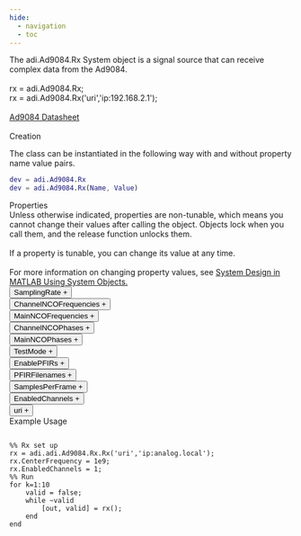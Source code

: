 ```yaml
---
hide:
  - navigation
  - toc
---
```


<!-- <div class="sysobj_h1">adi.Ad9084.Rx</div> -->

<!-- <div class="sysobj_top_desc">
Receive data from Analog Devices AD9361 transceiver
</div> -->

<!-- <div class="sysobj_desc_title">Description</div> -->

<div class="sysobj_desc_txt">
<span>
    The adi.Ad9084.Rx System object is a signal source that can receive<br>    complex data from the Ad9084.<br> <br>    rx = adi.Ad9084.Rx;<br>    rx = adi.Ad9084.Rx('uri','ip:192.168.2.1');<br> <br>    <a href="http://www.analog.com/media/en/technical-documentation/data-sheets/Ad9084.pdf">Ad9084 Datasheet</a><br> <br>
</span>

</div>

<div class="sysobj_desc_title">Creation</div>

The class can be instantiated in the following way with and without property name value pairs.

```matlab
dev = adi.Ad9084.Rx
dev = adi.Ad9084.Rx(Name, Value)
```

<div class="sysobj_desc_title">Properties</div>

<div class="sysobj_desc_txt">
<span>
Unless otherwise indicated, properties are non-tunable, which means you cannot change their values after calling the object. Objects lock when you call them, and the release function unlocks them.
<br><br>
If a property is tunable, you can change its value at any time.
<br><br>
For more information on changing property values, see <a href="https://www.mathworks.com/help/matlab/matlab_prog/system-design-in-matlab-using-system-objects.html">System Design in MATLAB Using System Objects.</a>
</span>
</div>
<div class="property">
  <button type="button" onclick="collapse('SamplingRate')" class="collapsible-property collapsible-property-SamplingRate">SamplingRate <span style="text-align:right" class="plus-SamplingRate">+</span></button>
  <div class="content content-SamplingRate" style="display: none;">
    <p style="padding: 0px;">Baseband sampling rate in Hz, specified as a scalar in samples per second. This value is only readable once connected to hardware</p>
  </div>
  </div>
<div class="property">
  <button type="button" onclick="collapse('ChannelNCOFrequencies')" class="collapsible-property collapsible-property-ChannelNCOFrequencies">ChannelNCOFrequencies <span style="text-align:right" class="plus-ChannelNCOFrequencies">+</span></button>
  <div class="content content-ChannelNCOFrequencies" style="display: none;">
    <p style="padding: 0px;">Frequency of NCO in fine decimators in receive path. Property must be a [1,N] vector where each value is the frequency of an NCO in hertz, and N is the number of channels available.</p>
  </div>
  </div>
<div class="property">
  <button type="button" onclick="collapse('MainNCOFrequencies')" class="collapsible-property collapsible-property-MainNCOFrequencies">MainNCOFrequencies <span style="text-align:right" class="plus-MainNCOFrequencies">+</span></button>
  <div class="content content-MainNCOFrequencies" style="display: none;">
    <p style="padding: 0px;">Frequency of NCO in fine decimators in receive path. Property must be a [1,N] vector where each value is the frequency of an NCO in hertz, and N is the number of channels available.</p>
  </div>
  </div>
<div class="property">
  <button type="button" onclick="collapse('ChannelNCOPhases')" class="collapsible-property collapsible-property-ChannelNCOPhases">ChannelNCOPhases <span style="text-align:right" class="plus-ChannelNCOPhases">+</span></button>
  <div class="content content-ChannelNCOPhases" style="display: none;">
    <p style="padding: 0px;">Frequency of NCO in fine decimators in receive path. Property must be a [1,N] vector where each value is the frequency of an NCO in hertz, and N is the number of channels available.</p>
  </div>
  </div>
<div class="property">
  <button type="button" onclick="collapse('MainNCOPhases')" class="collapsible-property collapsible-property-MainNCOPhases">MainNCOPhases <span style="text-align:right" class="plus-MainNCOPhases">+</span></button>
  <div class="content content-MainNCOPhases" style="display: none;">
    <p style="padding: 0px;">Frequency of NCO in fine decimators in receive path. Property must be a [1,N] vector where each value is the frequency of an NCO in hertz, and N is the number of channels available.</p>
  </div>
  </div>
<div class="property">
  <button type="button" onclick="collapse('TestMode')" class="collapsible-property collapsible-property-TestMode">TestMode <span style="text-align:right" class="plus-TestMode">+</span></button>
  <div class="content content-TestMode" style="display: none;">
    <p style="padding: 0px;">Test mode of receive path. Options are: 'off' 'midscale_short' 'pos_fullscale' 'neg_fullscale' 'checkerboard' 'pn9' 'pn32' 'one_zero_toggle' 'user' 'pn7' 'pn15' 'pn31' 'ramp'</p>
  </div>
  </div>
<div class="property">
  <button type="button" onclick="collapse('EnablePFIRs')" class="collapsible-property collapsible-property-EnablePFIRs">EnablePFIRs <span style="text-align:right" class="plus-EnablePFIRs">+</span></button>
  <div class="content content-EnablePFIRs" style="display: none;">
    <p style="padding: 0px;">Enable use of PFIR/PFILT filters</p>
  </div>
  </div>
<div class="property">
  <button type="button" onclick="collapse('PFIRFilenames')" class="collapsible-property collapsible-property-PFIRFilenames">PFIRFilenames <span style="text-align:right" class="plus-PFIRFilenames">+</span></button>
  <div class="content content-PFIRFilenames" style="display: none;">
    <p style="padding: 0px;">Path(s) to FPIR/PFILT filter file(s). Input can be a string or cell array of strings. Files are loading in order</p>
  </div>
  </div>
<div class="property">
  <button type="button" onclick="collapse('SamplesPerFrame')" class="collapsible-property collapsible-property-SamplesPerFrame">SamplesPerFrame <span style="text-align:right" class="plus-SamplesPerFrame">+</span></button>
  <div class="content content-SamplesPerFrame" style="display: none;">
    <p style="padding: 0px;">Number of samples per frame, specified as an even positive integer from 2 to 16,777,216. Using values less than 3660 can yield poor performance.Help for adi.Ad9084.Rx/SamplesPerFrame is inherited from superclass ADI.Ad9084.BASE</p>
  </div>
  </div>
<div class="property">
  <button type="button" onclick="collapse('EnabledChannels')" class="collapsible-property collapsible-property-EnabledChannels">EnabledChannels <span style="text-align:right" class="plus-EnabledChannels">+</span></button>
  <div class="content content-EnabledChannels" style="display: none;">
    <p style="padding: 0px;">Indexs of channels to be enabled. Input should be a [1xN] vector with the indexes of channels to be enabled. Order is irrelevant</p>
  </div>
  </div>
<div class="property">
  <button type="button" onclick="collapse('uri')" class="collapsible-property collapsible-property-uri">uri <span style="text-align:right" class="plus-uri">+</span></button>
  <div class="content content-uri" style="display: none;">
    <p style="padding: 0px;">Hostname or IP address of remote libIIO deviceHelp for adi.Ad9084.Rx/uri is inherited from superclass MATLABSHARED.LIBIIO.BASE</p>
  </div>
  </div>

<div class="sysobj_desc_title">Example Usage</div>

```

%% Rx set up
rx = adi.adi.Ad9084.Rx.Rx('uri','ip:analog.local');
rx.CenterFrequency = 1e9;
rx.EnabledChannels = 1;
%% Run
for k=1:10
    valid = false;
    while ~valid
        [out, valid] = rx();
    end
end

```